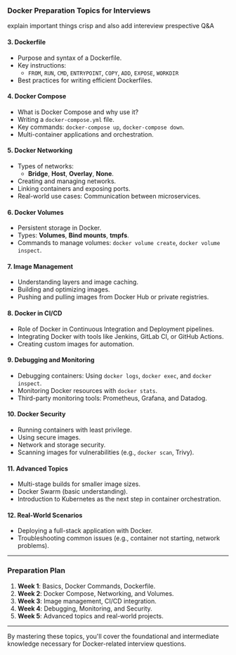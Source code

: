 


### **Docker Preparation Topics for Interviews**


explain important things crisp and also add intereview prespective Q&A


#### **3. Dockerfile**

- Purpose and syntax of a Dockerfile.
- Key instructions:
    - `FROM`, `RUN`, `CMD`, `ENTRYPOINT`, `COPY`, `ADD`, `EXPOSE`, `WORKDIR`
- Best practices for writing efficient Dockerfiles.

#### **4. Docker Compose**

- What is Docker Compose and why use it?
- Writing a `docker-compose.yml` file.
- Key commands: `docker-compose up`, `docker-compose down`.
- Multi-container applications and orchestration.

#### **5. Docker Networking**

- Types of networks:
    - **Bridge**, **Host**, **Overlay**, **None**.
- Creating and managing networks.
- Linking containers and exposing ports.
- Real-world use cases: Communication between microservices.

#### **6. Docker Volumes**

- Persistent storage in Docker.
- Types: **Volumes**, **Bind mounts**, **tmpfs**.
- Commands to manage volumes: `docker volume create`, `docker volume inspect`.

#### **7. Image Management**

- Understanding layers and image caching.
- Building and optimizing images.
- Pushing and pulling images from Docker Hub or private registries.

#### **8. Docker in CI/CD**

- Role of Docker in Continuous Integration and Deployment pipelines.
- Integrating Docker with tools like Jenkins, GitLab CI, or GitHub Actions.
- Creating custom images for automation.

#### **9. Debugging and Monitoring**

- Debugging containers: Using `docker logs`, `docker exec`, and `docker inspect`.
- Monitoring Docker resources with `docker stats`.
- Third-party monitoring tools: Prometheus, Grafana, and Datadog.

#### **10. Docker Security**

- Running containers with least privilege.
- Using secure images.
- Network and storage security.
- Scanning images for vulnerabilities (e.g., `docker scan`, Trivy).

#### **11. Advanced Topics**

- Multi-stage builds for smaller image sizes.
- Docker Swarm (basic understanding).
- Introduction to Kubernetes as the next step in container orchestration.

#### **12. Real-World Scenarios**

- Deploying a full-stack application with Docker.
- Troubleshooting common issues (e.g., container not starting, network problems).

---

### **Preparation Plan**

1. **Week 1**: Basics, Docker Commands, Dockerfile.
2. **Week 2**: Docker Compose, Networking, and Volumes.
3. **Week 3**: Image management, CI/CD integration.
4. **Week 4**: Debugging, Monitoring, and Security.
5. **Week 5**: Advanced topics and real-world projects.

---

By mastering these topics, you'll cover the foundational and intermediate knowledge necessary for Docker-related interview questions.




